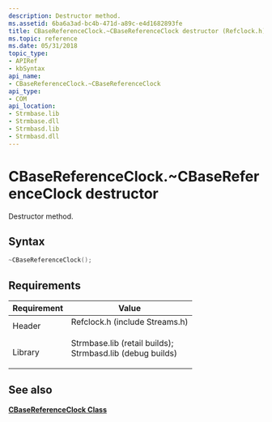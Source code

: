 ```yaml
---
description: Destructor method.
ms.assetid: 6ba6a3ad-bc4b-471d-a89c-e4d1682893fe
title: CBaseReferenceClock.~CBaseReferenceClock destructor (Refclock.h)
ms.topic: reference
ms.date: 05/31/2018
topic_type: 
- APIRef
- kbSyntax
api_name: 
- CBaseReferenceClock.~CBaseReferenceClock
api_type: 
- COM
api_location: 
- Strmbase.lib
- Strmbase.dll
- Strmbasd.lib
- Strmbasd.dll
---
```


# CBaseReferenceClock.~CBaseReferenceClock destructor

Destructor method.

## Syntax


```C++
~CBaseReferenceClock();
```



## Requirements



| Requirement | Value |
|--------------------|--------------------------------------------------------------------------------------------------------------------------------------------------------------------------------------------|
| Header<br/>  | <dl> <dt>Refclock.h (include Streams.h)</dt> </dl>                                                                                  |
| Library<br/> | <dl> <dt>Strmbase.lib (retail builds); </dt> <dt>Strmbasd.lib (debug builds)</dt> </dl> |



## See also

<dl> <dt>

[**CBaseReferenceClock Class**](cbasereferenceclock.md)
</dt> </dl>

 

 




